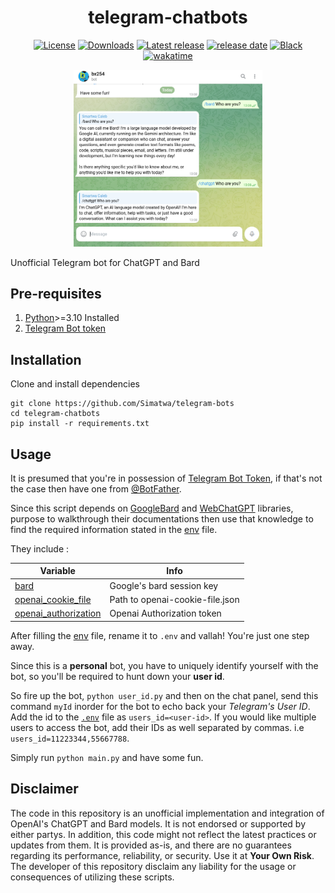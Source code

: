 <h1 align="center"> telegram-chatbots </h1>

<p align="center">
<a href="https://https://github.com/Simatwa/telegram-chatbots/blob/main/LICENSE"><img alt="License" src="https://img.shields.io/badge/license-MIT-blue.svg"/></a>
<a href="https://github.com/Simatwa/telegram-chatbots/releases"><img src="https://img.shields.io/github/downloads/Simatwa/telegram-chatbots/total?label=Downloads&color=success" alt="Downloads"></img></a>
<a href="https://github.com/Simatwa/telegram-chatbots/releases"><img src="https://img.shields.io/github/v/release/Simatwa/telegram-chatbots?color=success" alt="Latest release"></img></a>
<a href="https://github.com/Simatwa/telegram-chatbots/releases"><img src="https://img.shields.io/github/release-date/Simatwa/telegram-chatbots" alt="release date"></img></a>
<a href="https://github.com/psf/black"><img alt="Black" src="https://img.shields.io/static/v1?logo=Black&label=Code-style&message=Black"/></a>
<a href="https://wakatime.com/badge/github/Simatwa/telegram-chatbots"><img src="https://wakatime.com/badge/github/Simatwa/telegram-chatbots.svg" alt="wakatime"></a>
</p>

<p align="center">
<img src="https://github.com/Simatwa/telegram-chatbots/blob/main/assets/demo.png?raw=true" width="60%" height="auto" alt="Bot Demo"> 
</p>

Unofficial Telegram bot for ChatGPT and Bard 

## Pre-requisites 

1. [Python](https://python.org)>=3.10 Installed
2. [Telegram Bot token](https://core.telegram.org/bots#botfather)

## Installation

Clone and install dependencies

```
git clone https://github.com/Simatwa/telegram-bots
cd telegram-chatbots
pip install -r requirements.txt
```

## Usage

It is presumed that you're in possession of [Telegram Bot Token](https://telegram/), if that's not the case then have one from [@BotFather](https://core.telegram.org/bots#botfather).

Since this script depends on [GoogleBard](https://github.com/acheong08/Bard) and [WebChatGPT](https://github.com/Simatwa/WebChatGPT) libraries, purpose to walkthrough their documentations then use that knowledge to find the required information stated in the [env](env) file.

They include :

| Variable | Info |
| ---------- | ------- |
| [bard](https://github.com/acheong08/Bard)  | Google's bard session key |
| [openai_cookie_file](https://github.com/Simatwa/WebChatGPT) | Path to openai-cookie-file.json | 
| [openai_authorization](https://github.com/Simatwa/WebChatGPT) | Openai Authorization token | 

After filling the [env](env) file, rename it to `.env` and vallah! You're just one step away.

Since this is a **personal** bot, you have to uniquely identify yourself with the bot, so you'll be required to hunt down your **user id**. 

So fire up the bot, `python user_id.py` and  then on the chat panel, send this command `myId` inorder for the bot to echo back your *Telegram's User ID*. Add the id to the [`.env`](env) file as `users_id=<user-id>`. If you would like multiple users to access the bot, add their IDs as well separated by commas. i.e `users_id=11223344,55667788`.

Simply run `python main.py` and have some fun.

## Disclaimer

The code in this repository is an unofficial implementation and integration of OpenAI's ChatGPT and Bard models. It is not endorsed or supported by either partys. In addition, this code might not reflect the latest practices or updates from them. It is provided as-is, and there are no guarantees regarding its performance, reliability, or security. Use it at **Your Own Risk**. The developer of this repository disclaim any liability for the usage or consequences of utilizing these scripts.
